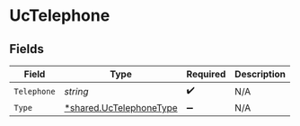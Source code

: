 # UcTelephone


## Fields

| Field                                                                    | Type                                                                     | Required                                                                 | Description                                                              |
| ------------------------------------------------------------------------ | ------------------------------------------------------------------------ | ------------------------------------------------------------------------ | ------------------------------------------------------------------------ |
| `Telephone`                                                              | *string*                                                                 | :heavy_check_mark:                                                       | N/A                                                                      |
| `Type`                                                                   | [*shared.UcTelephoneType](../../../pkg/models/shared/uctelephonetype.md) | :heavy_minus_sign:                                                       | N/A                                                                      |